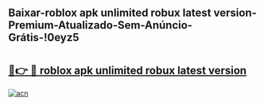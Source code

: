 
## Baixar-roblox apk unlimited robux latest version-Premium-Atualizado-Sem-Anúncio-Grátis-!0eyz5

# <h2><a href="https://andorid.site?title=roblox_apk_unlimited_robux_latest_version&ref=27">🔗👉 🔴 roblox apk unlimited robux latest version</a></h2>

[![acn](https://github.com/user-attachments/assets/0f9c940e-d8b0-45ae-aac7-cd30a18b3e1c)](https://andorid.site?title=roblox_apk_unlimited_robux_latest_version&ref=27)

